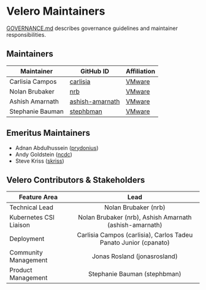# Velero Maintainers

[GOVERNANCE.md](https://github.com/vmware-tanzu/velero/blob/master/GOVERNANCE.md) describes governance guidelines and maintainer responsibilities.

## Maintainers

| Maintainer | GitHub ID | Affiliation |
| --------------- | --------- | ----------- |
| Carlisia Campos | [carlisia](https://github.com/carlisia) | [VMware](https://www.github.com/vmware/) |
| Nolan Brubaker | [nrb](https://github.com/nrb) | [VMware](https://www.github.com/vmware/) |
| Ashish Amarnath | [ashish-amarnath](https://github.com/ashish-amarnath) | [VMware](https://www.github.com/vmware/) |
| Stephanie Bauman | [stephbman](https://github.com/stephbman) | [VMware](https://www.github.com/vmware/) |

## Emeritus Maintainers
* Adnan Abdulhussein ([prydonius](https://github.com/prydonius))
* Andy Goldstein ([ncdc](https://github.com/ncdc))
* Steve Kriss ([skriss](https://github.com/skriss))

## Velero Contributors & Stakeholders

| Feature Area | Lead |
| ----------------------------- | :---------------------: |
| Technical Lead | Nolan Brubaker (nrb) |
| Kubernetes CSI Liaison | Nolan Brubaker (nrb), Ashish Amarnath (ashish-amarnath) |
| Deployment | Carlisia Campos (carlisia), Carlos Tadeu Panato Junior (cpanato) | 
| Community Management | Jonas Rosland (jonasrosland) |
| Product Management | Stephanie Bauman (stephbman) |
